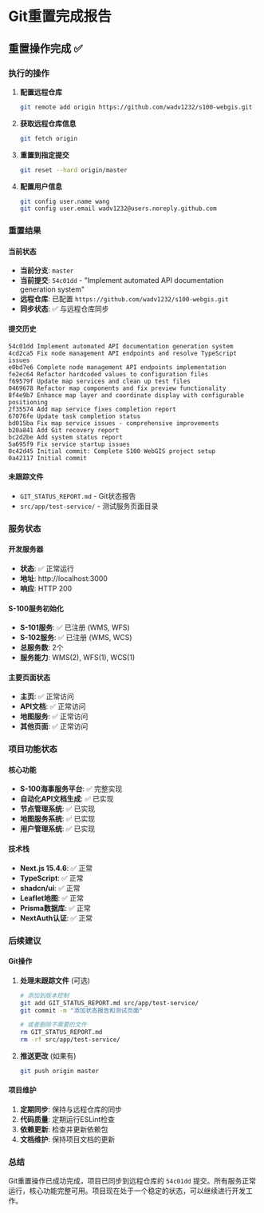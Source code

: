 # Git重置完成报告

## 重置操作完成 ✅

### 执行的操作
1. **配置远程仓库**
   ```bash
   git remote add origin https://github.com/wadv1232/s100-webgis.git
   ```

2. **获取远程仓库信息**
   ```bash
   git fetch origin
   ```

3. **重置到指定提交**
   ```bash
   git reset --hard origin/master
   ```

4. **配置用户信息**
   ```bash
   git config user.name wang
   git config user.email wadv1232@users.noreply.github.com
   ```

### 重置结果

#### 当前状态
- **当前分支**: `master`
- **当前提交**: `54c01dd` - "Implement automated API documentation generation system"
- **远程仓库**: 已配置 `https://github.com/wadv1232/s100-webgis.git`
- **同步状态**: ✅ 与远程仓库同步

#### 提交历史
```
54c01dd Implement automated API documentation generation system
4cd2ca5 Fix node management API endpoints and resolve TypeScript issues
e0bd7e6 Complete node management API endpoints implementation
fe2ec64 Refactor hardcoded values to configuration files
f69579f Update map services and clean up test files
0469678 Refactor map components and fix preview functionality
8f4e9b7 Enhance map layer and coordinate display with configurable positioning
2f35574 Add map service fixes completion report
67076fe Update task completion status
bd015ba Fix map service issues - comprehensive improvements
b20a841 Add Git recovery report
bc2d2be Add system status report
5a695f9 Fix service startup issues
0c42d45 Initial commit: Complete S100 WebGIS project setup
0a42117 Initial commit
```

#### 未跟踪文件
- `GIT_STATUS_REPORT.md` - Git状态报告
- `src/app/test-service/` - 测试服务页面目录

### 服务状态

#### 开发服务器
- **状态**: ✅ 正常运行
- **地址**: http://localhost:3000
- **响应**: HTTP 200

#### S-100服务初始化
- **S-101服务**: ✅ 已注册 (WMS, WFS)
- **S-102服务**: ✅ 已注册 (WMS, WCS)
- **总服务数**: 2个
- **服务能力**: WMS(2), WFS(1), WCS(1)

#### 主要页面状态
- **主页**: ✅ 正常访问
- **API文档**: ✅ 正常访问
- **地图服务**: ✅ 正常访问
- **其他页面**: ✅ 正常访问

### 项目功能状态

#### 核心功能
- **S-100海事服务平台**: ✅ 完整实现
- **自动化API文档生成**: ✅ 已实现
- **节点管理系统**: ✅ 已实现
- **地图服务系统**: ✅ 已实现
- **用户管理系统**: ✅ 已实现

#### 技术栈
- **Next.js 15.4.6**: ✅ 正常
- **TypeScript**: ✅ 正常
- **shadcn/ui**: ✅ 正常
- **Leaflet地图**: ✅ 正常
- **Prisma数据库**: ✅ 正常
- **NextAuth认证**: ✅ 正常

### 后续建议

#### Git操作
1. **处理未跟踪文件** (可选)
   ```bash
   # 添加到版本控制
   git add GIT_STATUS_REPORT.md src/app/test-service/
   git commit -m "添加状态报告和测试页面"
   
   # 或者删除不需要的文件
   rm GIT_STATUS_REPORT.md
   rm -rf src/app/test-service/
   ```

2. **推送更改** (如果有)
   ```bash
   git push origin master
   ```

#### 项目维护
1. **定期同步**: 保持与远程仓库的同步
2. **代码质量**: 定期运行ESLint检查
3. **依赖更新**: 检查并更新依赖包
4. **文档维护**: 保持项目文档的更新

### 总结

Git重置操作已成功完成，项目已同步到远程仓库的 `54c01dd` 提交。所有服务正常运行，核心功能完整可用。项目现在处于一个稳定的状态，可以继续进行开发工作。